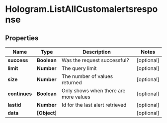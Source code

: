# Hologram.ListAllCustomalertsresponse

## Properties
Name | Type | Description | Notes
------------ | ------------- | ------------- | -------------
**success** | **Boolean** | Was the request successful? | [optional] 
**limit** | **Number** | The query limit | [optional] 
**size** | **Number** | The number of values returned | [optional] 
**continues** | **Boolean** | Only shows when there are more values | [optional] 
**lastid** | **Number** | Id for the last alert retrieved | [optional] 
**data** | **[Object]** |  | [optional] 



